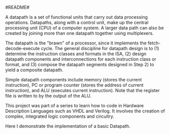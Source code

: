 #README#

A datapath is a set of functional units that carry out data processing operations. Datapaths, along with a control unit, make up the central processing unit (CPU) of a computer system. A larger data path can also be created by joining more than one datapath together using multiplexers.

The datapath is the "brawn" of a processor, since it implements the fetch-decode-execute cycle. The general discipline for datapath design is to (1) determine the instruction classes and formats in the ISA, (2) design datapath components and interconnections for each instruction class or format, and (3) compose the datapath segments designed in Step 2) to yield a composite datapath.

Simple datapath components include memory (stores the current instruction), PC or program counter (stores the address of current instruction), and ALU (executes current instruction). Note that the register file is written to by the output of the ALU.

This project was part of a series to learn how to code in Hardware Description Languages such as VHDL and Verilog. It involves the creation of complex, integrated logic components and circuitry.

Here I demonstrate the implementation of a basic Datapath.